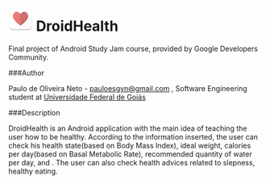 ![droidHealth_icon](./droidHealth.png) DroidHealth
=========================================================
Final project of Android Study Jam course, provided by Google Developers Community.

###Author

Paulo de Oliveira Neto - pauloesgyn@gmail.com , Software Engineering student at [Universidade Federal de Goiás](https://www.ufg.br/)

###Description

DroidHealth is an Android application with the main idea of teaching the user how to be healthy. According to the information inserted, the user can check his health state(based on Body Mass Index), ideal weight, calories per day(based on Basal Metabolic Rate), recommended quantity of water per day, and . The user can also check health advices related to slepness, healthy eating.

